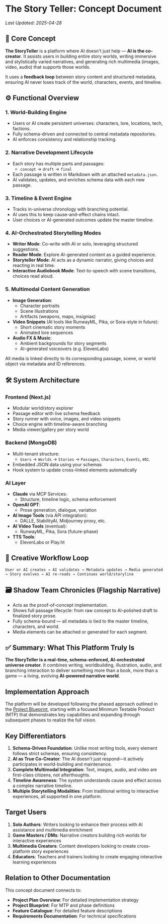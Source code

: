 # The Story Teller: Concept Document

*Last Updated: 2025-04-28*

## 🧠 Core Concept

**The StoryTeller** is a platform where AI doesn't just help — **AI is the co-creator**. It assists users in building entire story worlds, writing immersive and stylistically varied narratives, and generating rich multimedia (images, video, audio) that supports those worlds.

It uses a **feedback loop** between story content and structured metadata, ensuring AI never loses track of the world, characters, events, and timeline.

## ⚙️ Functional Overview

### 1. World-Building Engine
* Users or AI create persistent universes: characters, lore, locations, tech, factions.
* Fully schema-driven and connected to central metadata repositories.
* AI enforces consistency and relationship tracking.

### 2. Narrative Development Lifecycle
* Each story has multiple parts and passages:
   * `concept` → `draft` → `final`
* Each passage is written in Markdown with an attached `metadata.json`.
* AI validates, updates, and enriches schema data with each new passage.

### 3. Timeline & Event Engine
* Tracks in-universe chronology with branching potential.
* AI uses this to keep cause-and-effect chains intact.
* User choices or AI-generated outcomes update the master timeline.

### 4. AI-Orchestrated Storytelling Modes
* **Writer Mode**: Co-write with AI or solo, leveraging structured suggestions.
* **Reader Mode**: Explore AI-generated content as a guided experience.
* **Storyteller Mode**: AI acts as a dynamic narrator, giving choices and reacting in real time.
* **Interactive Audiobook Mode**: Text-to-speech with scene transitions, choices read aloud.

### 5. Multimodal Content Generation
* **Image Generation**:
   * Character portraits
   * Scene illustrations
   * Artifacts (weapons, maps, insignias)
* **Video Snippets** (AI tools like RunwayML, Pika, or Sora-style in future):
   * Short cinematic story moments
   * Animated lore sequences
* **Audio FX & Music**:
   * Ambient backgrounds for story segments
   * AI-generated voiceovers (e.g. ElevenLabs)

All media is linked directly to its corresponding passage, scene, or world object via metadata and ID references.

## 🛠️ System Architecture

### Frontend (Next.js)
* Modular world/story explorer
* Passage editor with live schema feedback
* Story runner with voice, images, and video snippets
* Choice engine with timeline-aware branching
* Media viewer/gallery per story world

### Backend (MongoDB)
* Multi-tenant structure:
   * `Users` → `Worlds` → `Stories` → `Passages`, `Characters`, `Events`, etc.
* Embedded JSON data using your schemas
* Hook system to update cross-linked elements automatically

### AI Layer
* **Claude** via MCP Services:
   * Structure, timeline logic, schema enforcement
* **OpenAI GPT**:
   * Prose generation, dialogue, variation
* **AI Image Tools** (via API integration):
   * DALLE, StabilityAI, Midjourney proxy, etc.
* **AI Video Tools** (eventual):
   * RunwayML, Pika, Sora (future-phase)
* **TTS Tools**:
   * ElevenLabs or Play.ht

## 🔄 Creative Workflow Loop

`User or AI creates → AI validates → Metadata updates → Media generated → Story evolves → AI re-reads → Continues world/storyline`

## 🗃️ Shadow Team Chronicles (Flagship Narrative)
* Acts as the proof-of-concept implementation.
* Shows full passage lifecycle: from raw concept to AI-polished draft to finalized story prose.
* Fully schema-bound — all metadata is tied to the master timeline, characters, and world.
* Media elements can be attached or generated for each segment.

## ✅ Summary: What This Platform Truly Is

**The StoryTeller is a real-time, schema-enforced, AI-orchestrated universe creator.** It combines writing, worldbuilding, illustration, audio, and branching interaction to deliver something more than a book, more than a game — a living, evolving **AI-powered narrative world**.

## Implementation Approach

The platform will be developed following the phased approach outlined in the [Project Blueprint](../plan/project-blueprint.md), starting with a focused Minimum Testable Product (MTP) that demonstrates key capabilities and expanding through subsequent phases to realize the full vision.

## Key Differentiators

1. **Schema-Driven Foundation**: Unlike most writing tools, every element follows strict schemas, ensuring consistency.
2. **AI as True Co-Creator**: The AI doesn't just respond—it actively participates in world-building and maintenance.
3. **Complete Multimodal Integration**: Text, images, audio, and video are first-class citizens, not afterthoughts.
4. **Timeline Awareness**: The system understands cause and effect across a complex narrative timeline.
5. **Multiple Storytelling Modalities**: From traditional writing to interactive experiences, all supported in one platform.

## Target Users

1. **Solo Authors**: Writers looking to enhance their process with AI assistance and multimedia enrichment
2. **Game Masters / DMs**: Narrative creators building rich worlds for interactive experiences
3. **Multimedia Creators**: Content developers looking to create cross-platform story experiences
4. **Educators**: Teachers and trainers looking to create engaging interactive learning experiences

## Relation to Other Documentation

This concept document connects to:
- **Project Plan Overview**: For detailed implementation strategy
- **Project Blueprint**: For MTP and phase definitions
- **Feature Catalogue**: For detailed feature descriptions
- **Requirements Documentation**: For technical specifications
